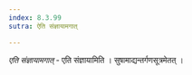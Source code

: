 ```yaml
---
index: 8.3.99
sutra: ऐति संज्ञायामगात्

---
```

_एति संज्ञायामगात्_ - एति संज्ञायामिति । सुषामाद्यन्तर्गणसूत्रमेतत् ।